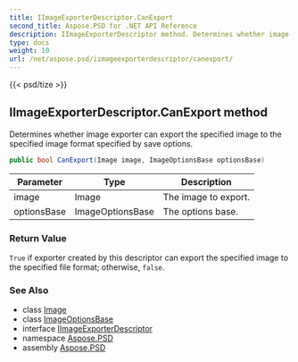 ```yaml
---
title: IImageExporterDescriptor.CanExport
second_title: Aspose.PSD for .NET API Reference
description: IImageExporterDescriptor method. Determines whether image exporter can export the specified image to the specified image format specified by save options
type: docs
weight: 10
url: /net/aspose.psd/iimageexporterdescriptor/canexport/
---
```

{{< psd/tize >}}
## IImageExporterDescriptor.CanExport method

Determines whether image exporter can export the specified image to the specified image format specified by save options.

```csharp
public bool CanExport(Image image, ImageOptionsBase optionsBase)
```

| Parameter | Type | Description |
| --- | --- | --- |
| image | Image | The image to export. |
| optionsBase | ImageOptionsBase | The options base. |

### Return Value

`True` if exporter created by this descriptor can export the specified image to the specified file format; otherwise, `false`.

### See Also

* class [Image](../../image/)
* class [ImageOptionsBase](../../imageoptionsbase/)
* interface [IImageExporterDescriptor](../)
* namespace [Aspose.PSD](../../iimageexporterdescriptor/)
* assembly [Aspose.PSD](../../../)


